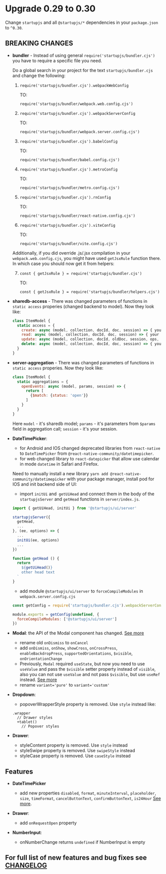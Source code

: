 # Upgrade 0.29 to 0.30

Change `startupjs` and all `@startupjs/*` dependencies in your `package.json` to `^0.30`.

## BREAKING CHANGES

- **bundler** - Instead of using general `require('startupjs/bundler.cjs')` you have to require
a specific file you need.

  Do a global search in your project for the text `startupjs/bundler.cjs` and change the following:

  1. `require('startupjs/bundler.cjs').webpackWebConfig`

     TO:

     `require('startupjs/bundler/webpack.web.config.cjs')`

  2. `require('startupjs/bundler.cjs').webpackServerConfig`

     TO:

     `require('startupjs/bundler/webpack.server.config.cjs')`

  3. `require('startupjs/bundler.cjs').babelConfig`

     TO:

     `require('startupjs/bundler/babel.config.cjs')`

  4. `require('startupjs/bundler.cjs').metroConfig`

     TO:

     `require('startupjs/bundler/metro.config.cjs')`

  5. `require('startupjs/bundler.cjs').rnConfig`

     TO:

     `require('startupjs/bundler/react-native.config.cjs')`

  6. `require('startupjs/bundler.cjs').viteConfig`

     TO:

     `require('startupjs/bundler/vite.config.cjs')`

  Additionally, if you did override .js/.jsx compilation in your `webpack.web.config.cjs`, you
  might have used `getJsxRule` function there. In which case you should now get it from helpers:

  7. `const { getJsxRule } = require('startupjs/bundler.cjs')`

     TO:

     `const { getJsxRule } = require('startupjs/bundler/helpers.cjs')`


- **sharedb-access** - There was changed parameters of functions in `static access` properies (changed backend to model). Now they look like:

  ```js
  class ItemModel {
    static access = {
      create: async (model, collection, docId, doc, session) => { your code }
      read: async (model, collection, docId, doc, session) => { your code },
      update: async (model, collection, docId, oldDoc, session, ops, newDoc) => { your code },
      delete: async (model, collection, docId, doc, session) => { your code }
    }
  }
  ```

- **server-aggregation** - There was changed parameters of functions in `static access` properies. Now they look like:
  ```js
  class ItemModel {
    static aggregations = {
      openEvents: async (model, params, session) => {
        return [
          {$match: {status: 'open'}}
        ]
      }
    }
  }
  ```
  Here `model` - it's sharedb model; `params` - it's parameters from `$params` field in aggregation call; `session` - it's your session.

- **DateTimePicker**:
  - for Android and IOS changed deprecated libraries from `react-native` to `DateTimePicker` from `@react-native-community/datetimepicker`.
  - for web changed library to `react-datepicker` that allow use calendar in mode `datetime` in Safari and Firefox.

  Need to manually install a new library `yarn add @react-native-community/datetimepicker` with your package manager, install pod for IOS and init backend side of UI:

    - import `initUi` and` getUiHead` and connect them in the body of the `startupjsServer` and `getHead` functions in `server/index.js`.

    ```js
    import { getUiHead, initUi } from '@startupjs/ui/server'

    startupjsServer({
      getHead,
      ...
    }, (ee, options) => {
      ...
      initUi(ee, options)
      ...
    })

    function getHead () {
      return `
        ${getUiHead()}
        other head text
      `
    }
    ```

    - add module `@startupjs/ui/server` to `forceCompileModules` in `webpack.server.config.cjs`

    ```js
    const getConfig = require('startupjs/bundler.cjs').webpackServerConfig

    module.exports = getConfig(undefined, {
      forceCompileModules: ['@startupjs/ui/server']
    })
    ```

- **Modal**: the API of the Modal component has changed. [See more](/docs/components/Modal)
  - rename old `onDismiss` to `onCancel`
  - add `onDismiss`, `onShow`, `showCross`, `onCrossPress`, `enableBackdropPress`, `supportedOrientations`, `$visible`, `onOrientationChange`
  - Previously, `Modal` required `useState`, but now you need to use `useValue` and pass the `$visible` setter property instead of `visible`, also you can not use `useValue` and not pass `$visible`, but use `useRef` instead. [See more](/docs/components/Modal#There%20are%20two%20options%20for%20managing%20the%20state%20of%20a%20modal:)
  - rename `variant='pure'` to `variant='custom'`

- **Dropdown**:
  - popoverWrapperStyle property is removed. Use `style` instead like:

  ```styl
  .wrapper
    // Drawer styles
    +tablet()
      // Popover styles
  ```

- **Drawer**:
  - styleContent property is removed. Use `style` instead
  - styleSwipe property is removed. Use `swipeStyle` instead
  - styleCase property is removed. Use `caseStyle` instead

## Features

- **DateTimePicker**
  - add new properties `disabled`, `format`, `minuteInterval`, `placeholder`, `size`, `timeFormat`, `cancelButtonText`, `confirmButtonText`, `is24Hour` [See more](/docs/forms/DateTimePicker).

- **Drawer**:
  - add `onRequestOpen` property

- **NumberInput**:
  - onNumberChange returns `undefined` if NumberInput is empty

## For full list of new features and bug fixes see [CHANGELOG](https://github.com/startupjs/startupjs/blob/master/CHANGELOG.md)
